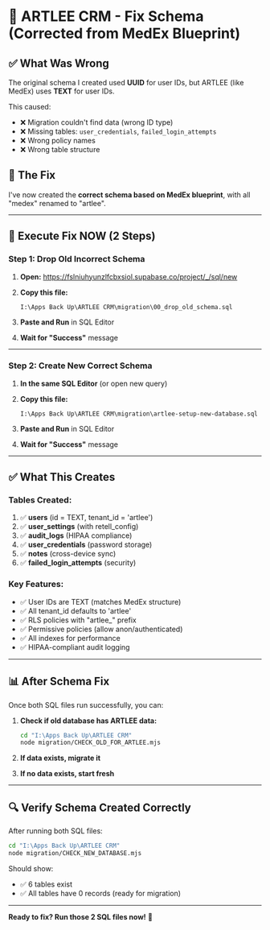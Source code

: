 # 🔧 ARTLEE CRM - Fix Schema (Corrected from MedEx Blueprint)

## ✅ What Was Wrong

The original schema I created used **UUID** for user IDs, but ARTLEE (like MedEx) uses **TEXT** for user IDs.

This caused:
- ❌ Migration couldn't find data (wrong ID type)
- ❌ Missing tables: `user_credentials`, `failed_login_attempts`
- ❌ Wrong policy names
- ❌ Wrong table structure

## 🔧 The Fix

I've now created the **correct schema based on MedEx blueprint**, with all "medex" renamed to "artlee".

---

## 🚀 Execute Fix NOW (2 Steps)

### Step 1: Drop Old Incorrect Schema

1. **Open:** https://fslniuhyunzlfcbxsiol.supabase.co/project/_/sql/new

2. **Copy this file:**
   ```
   I:\Apps Back Up\ARTLEE CRM\migration\00_drop_old_schema.sql
   ```

3. **Paste and Run** in SQL Editor

4. **Wait for "Success"** message

---

### Step 2: Create New Correct Schema

1. **In the same SQL Editor** (or open new query)

2. **Copy this file:**
   ```
   I:\Apps Back Up\ARTLEE CRM\migration\artlee-setup-new-database.sql
   ```

3. **Paste and Run** in SQL Editor

4. **Wait for "Success"** message

---

## ✅ What This Creates

### Tables Created:
1. ✅ **users** (id = TEXT, tenant_id = 'artlee')
2. ✅ **user_settings** (with retell_config)
3. ✅ **audit_logs** (HIPAA compliance)
4. ✅ **user_credentials** (password storage)
5. ✅ **notes** (cross-device sync)
6. ✅ **failed_login_attempts** (security)

### Key Features:
- ✅ User IDs are TEXT (matches MedEx structure)
- ✅ All tenant_id defaults to 'artlee'
- ✅ RLS policies with "artlee_" prefix
- ✅ Permissive policies (allow anon/authenticated)
- ✅ All indexes for performance
- ✅ HIPAA-compliant audit logging

---

## 📊 After Schema Fix

Once both SQL files run successfully, you can:

1. **Check if old database has ARTLEE data:**
   ```bash
   cd "I:\Apps Back Up\ARTLEE CRM"
   node migration/CHECK_OLD_FOR_ARTLEE.mjs
   ```

2. **If data exists, migrate it**
3. **If no data exists, start fresh**

---

## 🔍 Verify Schema Created Correctly

After running both SQL files:

```bash
cd "I:\Apps Back Up\ARTLEE CRM"
node migration/CHECK_NEW_DATABASE.mjs
```

Should show:
- ✅ 6 tables exist
- ✅ All tables have 0 records (ready for migration)

---

**Ready to fix? Run those 2 SQL files now!** 🚀
